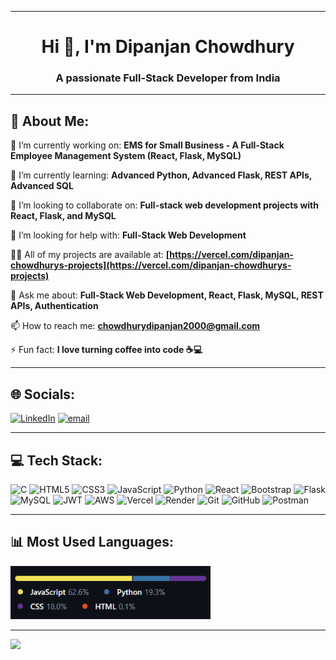 -----------------------------------------------------------------------------------------------------------------------------------------------

<h1 align="center">Hi 👋, I'm Dipanjan Chowdhury</h1>
<h3 align="center">A passionate Full-Stack Developer from India</h3>

-----------------------------------------------------------------------------------------------------------------------------------------------

## 💫 About Me:
🔭 I’m currently working on: **EMS for Small Business - A Full-Stack Employee Management System (React, Flask, MySQL)**

🌱 I’m currently learning: **Advanced Python, Advanced Flask, REST APIs, Advanced SQL**

👯 I’m looking to collaborate on: **Full-stack web development projects with React, Flask, and MySQL**

🤝 I’m looking for help with: **Full-Stack Web Development**

👨‍💻 All of my projects are available at: **[https://vercel.com/dipanjan-chowdhurys-projects](https://vercel.com/dipanjan-chowdhurys-projects)**

💬 Ask me about: **Full-Stack Web Development, React, Flask, MySQL, REST APIs, Authentication**

📫 How to reach me: **chowdhurydipanjan2000@gmail.com**

⚡ Fun fact: **I love turning coffee into code ☕💻**

-----------------------------------------------------------------------------------------------------------------------------------------------

## 🌐 Socials:
[![LinkedIn](https://img.shields.io/badge/LinkedIn-%230077B5.svg?logo=linkedin&logoColor=white)](https://linkedin.com/in/dipanjanchowdhury932000) [![email](https://img.shields.io/badge/Email-D14836?logo=gmail&logoColor=white)](mailto:chowdhurydipanjan2000@gmail.com) 

-----------------------------------------------------------------------------------------------------------------------------------------------

## 💻 Tech Stack:
![C](https://img.shields.io/badge/c-%2300599C.svg?style=for-the-badge&logo=c&logoColor=white) ![HTML5](https://img.shields.io/badge/html5-%23E34F26.svg?style=for-the-badge&logo=html5&logoColor=white) ![CSS3](https://img.shields.io/badge/css3-%231572B6.svg?style=for-the-badge&logo=css3&logoColor=white) ![JavaScript](https://img.shields.io/badge/javascript-%23323330.svg?style=for-the-badge&logo=javascript&logoColor=%23F7DF1E) ![Python](https://img.shields.io/badge/python-3670A0?style=for-the-badge&logo=python&logoColor=ffdd54) ![React](https://img.shields.io/badge/react-%2320232a.svg?style=for-the-badge&logo=react&logoColor=%2361DAFB) ![Bootstrap](https://img.shields.io/badge/bootstrap-%238511FA.svg?style=for-the-badge&logo=bootstrap&logoColor=white) ![Flask](https://img.shields.io/badge/flask-%23000.svg?style=for-the-badge&logo=flask&logoColor=white) ![MySQL](https://img.shields.io/badge/mysql-4479A1.svg?style=for-the-badge&logo=mysql&logoColor=white) ![JWT](https://img.shields.io/badge/JWT-black?style=for-the-badge&logo=JSON%20web%20tokens) ![AWS](https://img.shields.io/badge/AWS-%23FF9900.svg?style=for-the-badge&logo=amazon-aws&logoColor=white) ![Vercel](https://img.shields.io/badge/vercel-%23000000.svg?style=for-the-badge&logo=vercel&logoColor=white) ![Render](https://img.shields.io/badge/Render-%46E3B7.svg?style=for-the-badge&logo=render&logoColor=white) ![Git](https://img.shields.io/badge/git-%23F05033.svg?style=for-the-badge&logo=git&logoColor=white) ![GitHub](https://img.shields.io/badge/github-%23121011.svg?style=for-the-badge&logo=github&logoColor=white) ![Postman](https://img.shields.io/badge/Postman-FF6C37?style=for-the-badge&logo=postman&logoColor=white)

-----------------------------------------------------------------------------------------------------------------------------------------------

## 📊 Most Used Languages:
<p align="left">
  <picture>
    <!-- Dark mode -->
    <source srcset="assets/top-langs-dark.png" media="(prefers-color-scheme: dark)" />
    <!-- Light mode -->
    <source srcset="assets/top-langs-light.png" media="(prefers-color-scheme: light)" />
    <!-- Default (if none applies) -->
    <img src="assets/top-langs-dark.png" alt="Top Languages" width="320"/>
  </picture>
</p>

-----------------------------------------------------------------------------------------------------------------------------------------------

[![](https://visitcount.itsvg.in/api?id=Dipanjan932000&icon=0&color=0)](https://visitcount.itsvg.in)

<!-- Proudly created with GPRM ( https://gprm.itsvg.in ) -->
